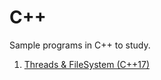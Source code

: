 # C++
Sample programs in C++ to study.
01) [Threads & FileSystem (C++17)](https://github.com/prog-lessons/c-plus-plus/tree/master/example01-threads-fs)
